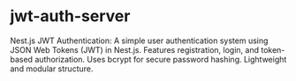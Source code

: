 # jwt-auth-server
Nest.js JWT Authentication: A simple user authentication system using JSON Web Tokens (JWT) in Nest.js. Features registration, login, and token-based authorization. Uses bcrypt for secure password hashing. Lightweight and modular structure.
